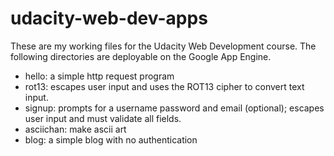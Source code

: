 udacity-web-dev-apps
====================

These are my working files for the Udacity Web Development course.
The following directories are deployable on the Google App Engine.

* hello: a simple http request program
* rot13: escapes user input and uses the ROT13 cipher to convert text input.
* signup: prompts for a username password and email (optional); escapes user
input and must validate all fields.
* asciichan: make ascii art
* blog: a simple blog with no authentication
 

